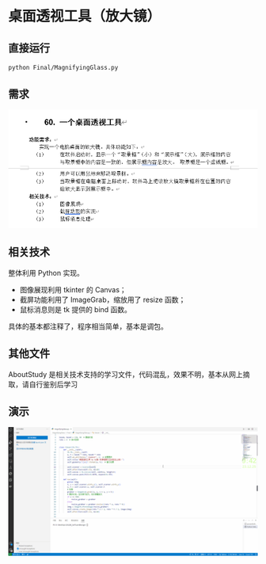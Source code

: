 # 桌面透视工具（放大镜）

## 直接运行

```bash
python Final/MagnifyingGlass.py
```

## 需求

![【要求】软件设计实作](【要求】软件设计实作.png "需求")

## 相关技术

整体利用 Python 实现。

- 图像展现利用 tkinter 的 Canvas；
- 截屏功能利用了 ImageGrab，缩放用了 resize 函数；
- 鼠标消息则是 tk 提供的 bind 函数。

具体的基本都注释了，程序相当简单，基本是调包。

## 其他文件

AboutStudy 是相关技术支持的学习文件，代码混乱，效果不明，基本从网上摘取，请自行鉴别后学习

## 演示

![Demo.gif](Demo.gif)
